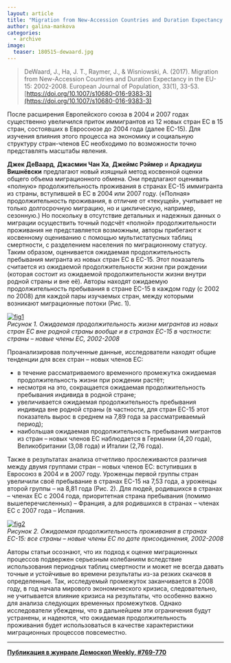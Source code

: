 ```yaml
---
layout: article
title: "Migration from New-Accession Countries and Duration Expectancy in the EU-15: 2002-2008"
author: galina-mankova
categories: 
  - archive
image:
  teaser: 180515-dewaard.jpg
---
```


> DeWaard, J., Ha, J. T., Raymer, J., & Wisniowski, A. (2017). Migration from New-Accession Countries and Duration Expectancy in the EU-15: 2002-2008. European Journal of Population, 33(1), 33-53. [https://doi.org/10.1007/s10680-016-9383-3](https://doi.org/10.1007/s10680-016-9383-3)

После расширения Европейского союза в 2004 и 2007 годах существенно увеличился приток иммигрантов из 12 новых стран ЕС в 15 стран, состоявших в Евросоюзе до 2004 года (далее ЕС-15). Для изучения влияния этого процесса на экономику и социальную структуру стран-членов ЕС необходимо по возможности точно представлять масштабы явления.

**Джек ДеВаард**, **Джасмин Чан Ха**, **Джеймс Рэймер** и **Аркадиуш Вишнёвски** предлагают новый изящный метод косвенной оценки общего объема миграционного обмена. Они предлагают оценивать «полную» продолжительность проживания в странах ЕС-15 иммигранта из страны, вступившей в ЕС в 2004 или 2007 году. («Полная» продолжительность проживания, в отличие от «текущей», учитывает не только долгосрочную миграцию, но и циклическую, например, сезонную.) Но поскольку в отсутствие детальных и надежных данных о миграции осуществить точный подсчёт «полной» продолжительности проживания не представляется возможным, авторы прибегают к косвенному оцениванию с помощью мультистатусных таблиц смертности, с разделением населения по миграционному статусу. Таким образом, оценивается ожидаемая продолжительность пребывания мигранта из новых стран ЕС в ЕС-15. Этот показатель считается из ожидаемой продолжительности жизни при рождении (которая состоит из ожидаемой продолжительности жизни внутри родной страны и вне её). Авторы находят ожидаемую продолжительность пребывания в стране ЕС-15 в каждом году (с 2002 по 2008) для каждой пары изучаемых стран, между которыми возникают миграционные потоки (Рис. 1).


[![fig1][f1]][f1]  
*Рисунок 1. Ожидаемая продолжительность жизни мигрантов из новых стран ЕС вне родной страны вообще и в странах ЕС-15 в частности: страны – новые члены ЕС, 2002-2008*

Проанализировав полученные данные, исследователи находят общие тенденции для всех стран – новых членов ЕС:

 - в течение рассматриваемого временного промежутка ожидаемая продолжительность жизни при рождении растёт;
 - несмотря на это, сокращается ожидаемая продолжительность пребывания индивида в родной стране;
 - увеличивается ожидаемая продолжительность пребывания индивида вне родной страны (в частности, для стран ЕС-15 этот показатель вырос в среднем на 7,89 года за рассматриваемый период);
 - наибольшая ожидаемая продолжительность пребывания мигрантов из стран – новых членов ЕС наблюдается в Германии (4,20 года), Великобритании (3,08 года) и Италии (2,76 года).
 
Также в результатах анализа отчетливо прослеживаются различия между двумя группами стран – новых членов ЕС: вступивших в Евросоюз в 2004 и в 2007 году. Уроженцы первой группы стран увеличили своё пребывание в странах ЕС-15 на 7,53 года, а уроженцы второй группы – на 8,81 года (Рис. 2). Для людей, родившихся в странах – членах ЕС с 2004 года, приоритетная страна пребывания (помимо вышеперечисленных) – Франция, а для родившихся в странах – членах ЕС с 2007 года – Испания.

[![fig2][f2]][f2]  
*Рисунок 2. Ожидаемая продолжительность проживания в странах ЕС-15: все страны – новые члены ЕС по дате присоединения, 2002-2008*

Авторы статьи осознают, что их подход к оценке миграционных процессов подвержен серьезным колебаниям вследствие использования периодных таблиц смертности и может не всегда давать точные и устойчивые во времени результаты из-за резких скачков в определенные. Так, исследуемый промежуток заканчивается в 2008 году, в год начала мирового экономического кризиса, следовательно, не учитывается влияние кризиса на результаты, что особенно важно для анализа следующих временных промежутков. Однако исследователи убеждены, что в дальнейшем эти ограничения будут устранены, и надеются, что ожидаемая продолжительность проживания будет использоваться в качестве характеристики миграционных процессов повсеместно.

[f1]: /dem-digest/images/2018/769-fig-01.jpg
[f2]: /dem-digest/images/2018/769-fig-02.jpg


***
**[Публикация в жунрале Демоскоп Weekly, #769-770](http://demoscope.ru/weekly/2018/0769/digest01.php)**  
